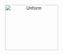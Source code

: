 <p align="center">
  <img src="https://www.canva.com/design/DAEEVAfIQlI/hw6Cg-dFDHmP3W8sdS3vHw/view?utm_content=DAEEVAfIQlI&utm_campaign=designshare&utm_medium=link&utm_source=publishsharelink" height="150" width="175" alt="Unform" />
</p>
